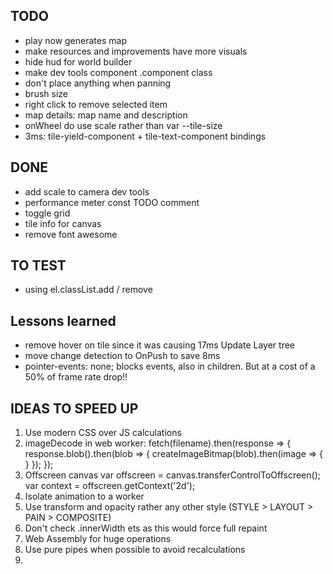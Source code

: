 
## TODO
- play now generates map
- make resources and improvements have more visuals
- hide hud for world builder
- make dev tools component .component class
- don't place anything when panning
- brush size
- right click to remove selected item
- map details: map name and description
- onWheel do use scale rather than var --tile-size 
- 3ms: tile-yield-component + tile-text-component bindings

## DONE
- add scale to camera dev tools
- performance meter const TODO comment
- toggle grid
- tile info for canvas
- remove font awesome





  


  

## TO TEST
- using el.classList.add / remove





## Lessons learned
- remove hover on tile since it was causing 17ms Update Layer tree
- move change detection to OnPush to save 8ms
- pointer-events: none; blocks events, also in children. But at a cost of a 50% of frame rate drop!!



## IDEAS TO SPEED UP 
1. Use modern CSS over JS calculations 
1. imageDecode in web worker:
fetch(filename).then(response => {
  response.blob().then(blob => {
    createImageBitmap(blob).then(image => {
    }
  });
});
1. Offscreen canvas
var offscreen = canvas.transferControlToOffscreen();
var context = offscreen.getContext('2d');
1. Isolate animation to a worker
1. Use transform and opacity rather any other style (STYLE > LAYOUT > PAIN > COMPOSITE)
1. Don't check .innerWidth ets as this would force full repaint
1. Web Assembly for huge operations
1. Use pure pipes when possible to avoid recalculations
1.  
